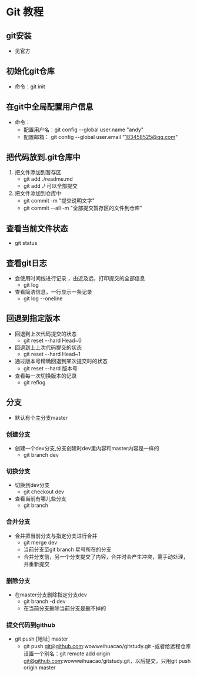 # Git 教程
## git安装
- 见官方
## 初始化git仓库
- 命令：git init
## 在git中全局配置用户信息
- 命令：
    + 配置用户名：git config --global user.name "andy"
    + 配置邮箱： git config --global user.email "183458525@qq.com"
## 把代码放到.git仓库中
1. 把文件添加到暂存区
    - git add ./readme.md
    - git add ./   可以全部提交
2. 把文件添加到仓库中
    - git commit -m "提交说明文字"
    - git commit --all -m "全部提交暂存区的文件到仓库"
## 查看当前文件状态
- git status
## 查看git日志
- 会使用时间线进行记录 ，由近及远，打印提交的全部信息
    - git log
- 查看简洁信息，一行显示一条记录
    - git log --oneline

## 回退到指定版本
- 回退到上次代码提交的状态
    - git reset --hard Head~0
- 回退到上上次代码提交的状态
    -  git reset --hard Head~1
- 通过版本号精确回退到某次提交时的状态
    - git reset --hard 版本号
- 查看每一次切换版本的记录
    - git reflog

## 分支
- 默认有个主分支master
### 创建分支
- 创建一个dev分支,分支创建时dev里内容和master内容是一样的
    - git branch dev
### 切换分支
- 切换到dev分支
    - git checkout dev
- 查看当前有哪儿些分支
    - git branch
### 合并分支
- 合并把当前分支与指定分支进行合并
    - git merge dev
    - 当前分支至git branch 星号所在的分支
    - 合并分支前，另一个分支提交了内容，合并时会产生冲突，需手动处理，并重新提交
### 删除分支
- 在master分支删除指定分支dev
    - git branch -d dev
    - 在当前分支删除当前分支是删不掉的

### 提交代码到github
- git push [地址] master
    - git push git@github.com:wowweihuacao/gitstudy.git
    -或者给远程仓库设置一个别名：git remote add origin git@github.com:wowweihuacao/gitstudy.git，以后提交，只用git push origin master







